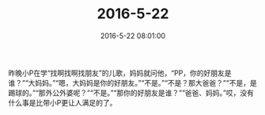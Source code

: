 ﻿---
title: "2016-5-22"
date: 2016-5-22 08:01:00
tags: 文字
categories: 爸爸
---
昨晚小P在学“找啊找啊找朋友”的儿歌，妈妈就问他，“PP，你的好朋友是谁？”“大妈妈。”“嗯，大妈妈是你的好朋友。”“不是。”“不是？那大爸爸？”“不是，是踢球的。”“那外公外婆呢？”“不是。”“那你的好朋友是谁？”“爸爸、妈妈。”哎，没有什么事是比带小P更让人满足的了。 ​​​​ 
